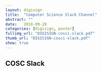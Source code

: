 ```yaml
---
layout: digisign
title:  "Computer Science Slack Channel"
abstract: ""
date:   2018-09-28
categories: [digisign, poster]
fullimg_url: "DIGISIGN-cosci-slack.pdf"
thumb_url: "DIGISIGN-cosci-slack.pdf"
show: true
---
```

## COSC Slack 
